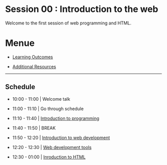
# Session 00 : Introduction to the web

Welcome to the first session of web programming and HTML.

# Menue 

* [Learning Outcomes](./learning-outcomes.md)

* [Additional Resources](./resources.md)

<hr />

## Schedule

- 10:00 - 11:00 | Welcome talk

- 11:00 - 11:10 | Go through schedule

- 11:10 - 11:40 | [Introduction to programming](./programming.md)

- 11:40 - 11:50 | BREAK

- 11:50 - 12:20 | [Introduction to web development](./intro-to-web.md)

- 12:20 - 12:30 | [Web development tools](./webdev-tools.md)

- 12:30 - 01:00 | [Inroduction to HTML](./intro-to-html.md)


 


